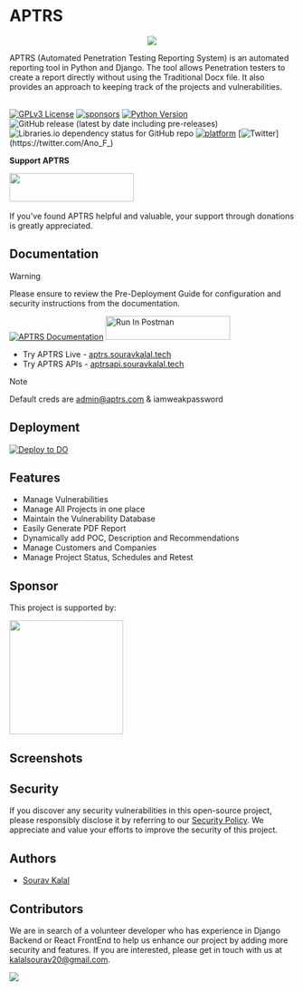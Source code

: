
# APTRS
<p align="center">
  <img src="https://repository-images.githubusercontent.com/558932728/e8ff2c72-3797-41ab-9505-90c9008cc472" />
</p>
APTRS (Automated Penetration Testing Reporting System) is an automated reporting tool in Python and Django. The tool allows Penetration testers to create a report directly without using the Traditional Docx file. It also provides an approach to keeping track of the projects and vulnerabilities. 
<br/><br/>

[![GPLv3 License](https://img.shields.io/badge/License-GPL%20v3-yellow.svg)](https://opensource.org/licenses/)
[![sponsors](https://img.shields.io/github/sponsors/Anof-cyber)](https://github.com/sponsors/Anof-cyber)
[![Python Version](https://img.shields.io/badge/Python-3.8-brightgreen)](https://www.python.org/downloads/release/python-3810/)
![GitHub release (latest by date including pre-releases)](https://img.shields.io/github/v/release/Anof-cyber/APTRS?include_prereleases)
![Libraries.io dependency status for GitHub repo](https://img.shields.io/librariesio/github/Anof-cyber/aptrs)
[![platform](https://img.shields.io/badge/platform-osx%2Flinux%2Fwindows-green.svg)](https://github.com/Anof-cyber/APTRS)
[![Twitter](https://img.shields.io/twitter/follow/ano_f_)](https://twitter.com/Ano_F_)


**Support APTRS**

<a href="https://www.buymeacoffee.com/AnoF">
  <img src="https://img.buymeacoffee.com/button-api/?text=Support APTRS&emoji=❤️&slug=AnoF&button_colour=FF5F5F&font_colour=ffffff&font_family=Poppins&outline_colour=000000&coffee_colour=ffffff" 
       width="220" height="50" border="0" />
</a>
<br/><br/>
If you've found APTRS helpful and valuable, your support through donations is greatly appreciated.



## Documentation

> [!WARNING]  
> Please ensure to review the Pre-Deployment Guide for configuration and security instructions from the documentation.



[<img src="https://i.ibb.co/NLTJ6MR/70686099-3855f780-1c79-11ea-8141-899e39459da2.png" alt="APTRS Documentation">](https://anof-cyber.github.io/APTRS/) [<img src="https://run.pstmn.io/button.svg" alt="Run In Postman" width="220" height="42">](https://www.postman.com/anof-cyber/workspace/aptrs/collection/24236036-131e5e02-32e5-45be-9c15-02c91fe9230a?action=share&creator=24236036)



- Try APTRS Live - [aptrs.souravkalal.tech](https://aptrs.souravkalal.tech)
- Try APTRS APIs - [aptrsapi.souravkalal.tech](aptrsapi.souravkalal.tech)

> [!NOTE]  
> Default creds are admin@aptrs.com & iamweakpassword


## Deployment

[![Deploy to DO](https://www.deploytodo.com/do-btn-blue.svg)](https://cloud.digitalocean.com/apps/new?repo=https://github.com/Anof-cyber/APTRS/tree/API&refcode=daa899c901f2)





## Features
- Manage Vulnerabilities
- Manage All Projects in one place
- Maintain the Vulnerability Database
- Easily Generate PDF Report
- Dynamically add POC, Description and Recommendations 
- Manage Customers and Companies
- Manage Project Status, Schedules and Retest


## Sponsor

<p>This project is supported by:</p>
<p>
  <a href="https://m.do.co/c/daa899c901f2">
    <img src="https://opensource.nyc3.cdn.digitaloceanspaces.com/attribution/assets/SVG/DO_Logo_horizontal_blue.svg" width="201px">
  </a>
</p>

## Screenshots





## Security

If you discover any security vulnerabilities in this open-source project, please responsibly disclose it by referring to our [Security Policy](https://github.com/Anof-cyber/APTRS/security/policy). We appreciate and value your efforts to improve the security of this project.


## Authors

- [Sourav Kalal](https://twitter.com/Ano_F_)

## Contributors

We are in search of a volunteer developer who has experience in Django Backend or React FrontEnd to help us enhance our project by adding more security and features. If you are interested, please get in touch with us at kalalsourav20@gmail.com.

<a href = "https://github.com/Anof-cyber/APTRS/graphs/contributors">
  <img src = "https://contrib.rocks/image?repo=Anof-cyber/APTRS"/>
</a>
